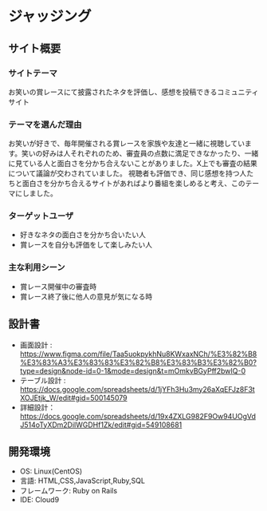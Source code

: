 # ジャッジング

## サイト概要

### サイトテーマ
お笑いの賞レースにて披露されたネタを評価し、感想を投稿できるコミュニティサイト

### テーマを選んだ理由
お笑いが好きで、毎年開催される賞レースを家族や友達と一緒に視聴しています。笑いの好みは人それぞれのため、審査員の点数に満足できなかったり、一緒に見ている人と面白さを分かち合えないことがありました。X上でも審査の結果について議論が交わされていました。
視聴者も評価でき、同じ感想を持つ人たちと面白さを分かち合えるサイトがあればより番組を楽しめると考え、このテーマにしました。

### ターゲットユーザ
* 好きなネタの面白さを分かち合いたい人
* 賞レースを自分も評価をして楽しみたい人

### 主な利用シーン
* 賞レース開催中の審査時
* 賞レース終了後に他人の意見が気になる時
 
## 設計書
* 画面設計 : https://www.figma.com/file/Taa5uokpykhNu8KWxaxNCh/%E3%82%B8%E3%83%A3%E3%83%83%E3%82%B8%E3%83%B3%E3%82%B0?type=design&node-id=0-1&mode=design&t=mOmkvBGyPff2bwIQ-0
* テーブル設計 : https://docs.google.com/spreadsheets/d/1jYFh3Hu3my26aXqEFJz8F3tXOJEtjk_W/edit#gid=500145079
* 詳細設計：https://docs.google.com/spreadsheets/d/19x4ZXLG982F9Ow94UOgVdJ514oTyXDm2DilWGDHf1Zk/edit#gid=549108681

## 開発環境 
* OS: Linux(CentOS)
* 言語: HTML,CSS,JavaScript,Ruby,SQL
* フレームワーク: Ruby on Rails
* IDE: Cloud9
